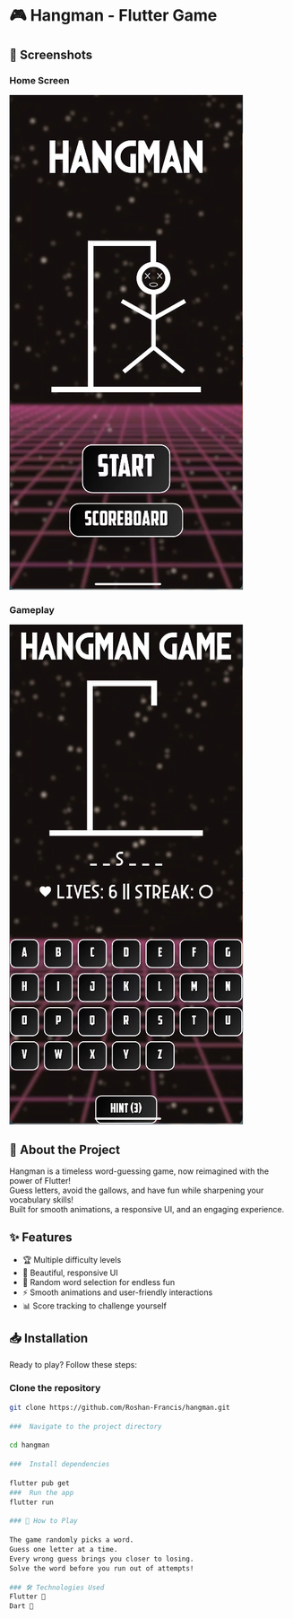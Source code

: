 # 🎮 Hangman - Flutter Game

## 📸 Screenshots
### Home Screen
![Home Screen](screenshots/home.png)

### Gameplay
![Gameplay](screenshots/game.png)

## 🚀 About the Project
Hangman is a timeless word-guessing game, now reimagined with the power of Flutter!  
Guess letters, avoid the gallows, and have fun while sharpening your vocabulary skills!  
Built for smooth animations, a responsive UI, and an engaging experience.

## ✨ Features
- 🏆 Multiple difficulty levels  
- 🎨 Beautiful, responsive UI  
- 🔀 Random word selection for endless fun  
- ⚡ Smooth animations and user-friendly interactions  
- 📊 Score tracking to challenge yourself  

## 📥 Installation
Ready to play? Follow these steps:

###  Clone the repository
```sh
git clone https://github.com/Roshan-Francis/hangman.git

###  Navigate to the project directory 

cd hangman

###  Install dependencies

flutter pub get
###  Run the app
flutter run

### 🎯 How to Play

The game randomly picks a word.
Guess one letter at a time.
Every wrong guess brings you closer to losing.
Solve the word before you run out of attempts!

### 🛠️ Technologies Used
Flutter 🦋
Dart 🎯
